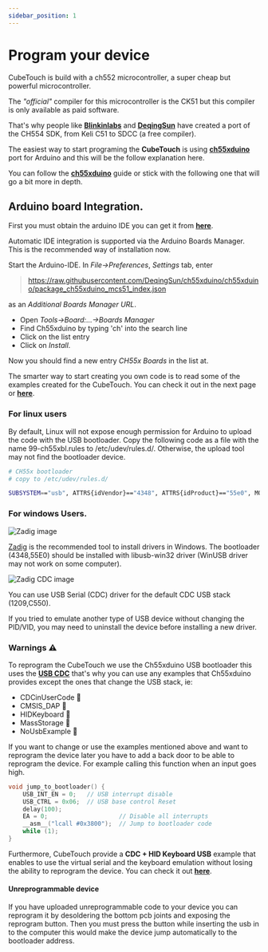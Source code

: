 ```yaml
---
sidebar_position: 1
---
```


# Program your device

CubeTouch is build with a ch552 microcontroller, a super cheap but powerful microcontroller.

The *"official"* compiler for this microcontroller is the CK51 but this compiler is only available as paid software.

That's why people like **[Blinkinlabs](https://github.com/Blinkinlabs/ch554_sdcc)**
and **[DeqingSun](https://github.com/DeqingSun/ch55xduino)** have created a port of the CH554 SDK, from Keli C51 to
SDCC (a free compiler).

The easiest way to start programing the **CubeTouch** is using **[ch55xduino](https://github.com/DeqingSun/ch55xduino)**
port for Arduino and this will be the follow explanation here.

You can follow the  **[ch55xduino](https://github.com/DeqingSun/ch55xduino)**  guide or stick with the following one
that will go a bit more in depth.

## Arduino board Integration.

First you must obtain the arduino IDE you can get it from **[here](https://www.arduino.cc/en/software)**.

Automatic IDE integration is supported via the Arduino Boards Manager. This is the recommended way of installation now.

Start the Arduino-IDE. In *File->Preferences*, *Settings* tab, enter

> https://raw.githubusercontent.com/DeqingSun/ch55xduino/ch55xduino/package_ch55xduino_mcs51_index.json

as an *Additional Boards Manager URL*.

* Open *Tools->Board:...->Boards Manager*
* Find Ch55xduino by typing 'ch' into the search line
* Click on the list entry
* Click on *Install*.

Now you should find a new entry *CH55x Boards* in the list at.

The smarter way to start creating you own code is to read some of the examples created for the CubeTouch. You can
check it out in the next page or **[here](https://github.com/Noteolvides/CubeTouch-Software/tree/master/CDC_KEYBOARD)**.



### For linux users

By default, Linux will not expose enough permission for Arduino to upload the code with the USB bootloader. Copy the
following code as a file with the name 99-ch55xbl.rules to /etc/udev/rules.d/. Otherwise, the upload tool may not find
the bootloader device.

```bash
# CH55x bootloader
# copy to /etc/udev/rules.d/

SUBSYSTEM=="usb", ATTRS{idVendor}=="4348", ATTRS{idProduct}=="55e0", MODE="0666"
```

### For windows Users.

![Zadig image](https://raw.githubusercontent.com/DeqingSun/ch55xduino/ch55xduino/docs/Zadig_bootloader_libusb.png)

[Zadig](https://zadig.akeo.ie/) is the recommended tool to install drivers in Windows. The bootloader (4348,55E0) should
be installed with libusb-win32 driver (WinUSB driver may not work on some computer).

![Zadig CDC image](https://raw.githubusercontent.com/DeqingSun/ch55xduino/ch55xduino/docs/Zadig_CDC.png)

You can use USB Serial (CDC) driver for the default CDC USB stack (1209,C550).

If you tried to emulate another type of USB device without changing the PID/VID, you may need to uninstall the device
before installing a new driver.



### Warnings ⚠️

To reprogram the CubeTouch we use the Ch55xduino USB bootloader this uses
the **[USB CDC](https://en.wikipedia.org/wiki/USB_communications_device_class)** that's why you can use any examples
that Ch55xduino provides except the ones that change the USB stack, ie:

- CDCinUserCode 📛
- CMSIS_DAP 📛
- HIDKeyboard 📛
- MassStorage 📛
- NoUsbExample 📛

If you want to change or use the examples mentioned above and want to reprogram the device later you have to add a back
door to be able to reprogram the device. For example calling this function when an input goes high.

```c
void jump_to_bootloader() {
    USB_INT_EN = 0;   // USB interrupt disable
    USB_CTRL = 0x06;  // USB base control Reset
    delay(100);
    EA = 0;                    // Disable all interrupts
    __asm__("lcall #0x3800");  // Jump to bootloader code
    while (1);
}
```

Furthermore, CubeTouch provide a **CDC + HID Keyboard USB** example that enables to use the virtual serial and the
keyboard emulation without losing the ability to reprogram the device. You can check it out
**[here](https://github.com/Noteolvides/CubeTouch-Software/tree/master/CDC_KEYBOARD)**.

#### Unreprogrammable device

If you have uploaded unreprogrammable code to your device you can reprogram it by desoldering the bottom pcb joints and
exposing the reprogram button. Then you must press the button while inserting the usb in to the computer this would make
the device jump automatically to the bootloader address.

